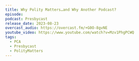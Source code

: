 ```yaml
---
title: Why Polity Matters…and Why Another Podcast?
episode: 
podcast: Presbycast
release_date: 2023-08-23
overcast_audio: https://overcast.fm/+G0O-8gvNE
youtube_video: https://www.youtube.com/watch?v=Mzv1PhgPCWQ
tags:
  - PCA
  - Presbycast
  - PolityMatters
---
```

